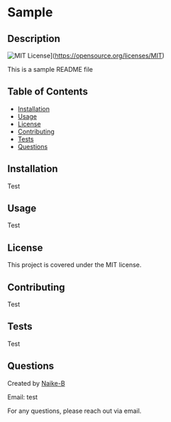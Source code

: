 
# Sample

## Description
![MIT License](https://img.shields.io/badge/License-MIT-yellow.svg)](https://opensource.org/licenses/MIT)

This is a sample README file

## Table of Contents
- [Installation](#installation)
- [Usage](#usage)
- [License](#license)
- [Contributing](#contributing)
- [Tests](#tests)
- [Questions](#questions)

## Installation
Test

## Usage
Test

## License
This project is covered under the MIT license.

## Contributing
Test

## Tests
Test

## Questions
Created by [Naike-B](test)

Email: test

 For any questions, please reach out via email.
